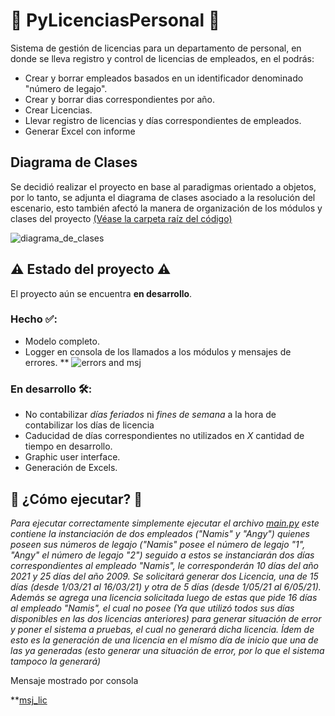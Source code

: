 # 👥 PyLicenciasPersonal 👥
Sistema de gestión de licencias para un departamento de personal, en donde se lleva registro y control de licencias de empleados, en el podrás:

* Crear y borrar empleados basados en un identificador denominado "número de legajo".
* Crear y borrar dias correspondientes por año.
* Crear Licencias.
* Llevar registro de licencias y días correspondientes de empleados.
* Generar Excel con informe

## Diagrama de Clases
Se decidió realizar el proyecto en base al paradigmas orientado a objetos, por lo tanto, se adjunta el diagrama de clases asociado a la resolución del escenario, esto también afectó la manera de organización de los módulos y clases del proyecto [(Véase la carpeta raíz del código)](https://github.com/damianstetson17/PyLicenciasPersonal/tree/main/src)

![diagrama_de_clases](https://github.com/damianstetson17/PyLicenciasPersonal/blob/main/img/classes.jpeg)

## ⚠️ Estado del proyecto ⚠️

El proyecto aún se encuentra **en desarrollo**.

### Hecho ✅:
* Modelo completo.
* Logger en consola de los llamados a los módulos y mensajes de errores.
** ![errors and msj](https://github.com/damianstetson17/PyLicenciasPersonal/blob/main/img/msj_errors.png)

### En desarrollo 🛠️:
* No contabilizar *días feriados* ni *fines de semana* a la hora de contabilizar los días de licencia
* Caducidad de días correspondientes no utilizados en *X* cantidad de tiempo en desarrollo.
* Graphic user interface.
* Generación de Excels.


## 🚀 ¿Cómo ejecutar? 🚀

_Para ejecutar correctamente simplemente ejecutar el archivo [main.py](https://github.com/damianstetson17/PyLicenciasPersonal/blob/main/src/main.py) este contiene la instanciación de dos empleados ("Namis" y "Angy") quienes poseen sus números de legajo ("Namis" posee el número de legajo "1", "Angy" el número de legajo "2") seguido a estos se instanciarán dos días correspondientes al empleado "Namis", le corresponderán 10 días del año 2021 y 25 días del año 2009. Se solicitará generar dos Licencia, una de 15 días (desde 1/03/21 al 16/03/21) y otra de 5 días (desde 1/05/21 al 6/05/21).
Además se agrega una licencia solicitada luego de estas que pide 16 días al empleado "Namis", el cual no posee (Ya que utilizó todos sus días disponibles en las dos licencias anteriores) para generar situación de error y poner el sistema a pruebas, el cual no generará dicha licencia. Ídem de esto es la generación de una licencia en el mísmo día de inicio que una de las ya generadas (esto generar una situación de error, por lo que el sistema tampoco la generará)_

Mensaje mostrado por consola

**[msj_lic](https://github.com/damianstetson17/PyLicenciasPersonal/blob/main/img/msj_gen_lic.png)
